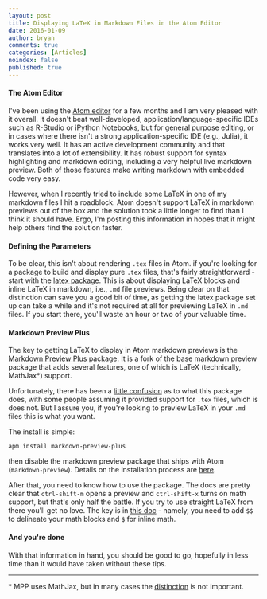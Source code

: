 ```yaml
---
layout: post
title: Displaying LaTeX in Markdown Files in the Atom Editor
date: 2016-01-09
author: bryan
comments: true
categories: [Articles]
noindex: false
published: true
---
```


#### The Atom Editor
I've been using the [Atom editor](https://atom.io/) for a few months and I am very pleased with it overall. It doesn't beat well-developed, application/language-specific IDEs such as R-Studio or iPython Notebooks, but for general purpose editing, or in cases where there isn't a strong application-specific IDE (e.g., Julia), it works very well. It has an active development community and that translates into a lot of extensibility. It has robust support for syntax highlighting and markdown editing, including a very helpful live markdown preview. Both of those features make writing markdown with embedded code very easy.

However, when I recently tried to include some LaTeX in one of my markdown files I hit a roadblock. Atom doesn't support LaTeX in markdown previews out of the box and the solution took a little longer to find than I think it should have. Ergo, I'm posting this information in hopes that it might help others find the solution faster.

#### Defining the Parameters
To be clear, this isn't about rendering `.tex` files in Atom. if you're looking for a package to build and display pure `.tex` files, that's fairly straightforward - start with the [latex package](https://atom.io/packages/latex). This is about displaying LaTeX blocks and inline LaTeX in markdown, i.e., `.md` file previews. Being clear on that distinction can save you a good bit of time, as getting the latex package set up can take a while and it's not required at all for previewing LaTeX in `.md` files. If you start there, you'll waste an hour or two of your valuable time.  

#### Markdown Preview Plus
The key to getting LaTeX to display in Atom markdown previews is the [Markdown Preview Plus](https://atom.io/packages/markdown-preview-plus) package. It is a fork of the base markdown preview package that adds several features, one of which is LaTeX (technically, MathJax\*) support.

Unfortunately, there has been a [little confusion](https://github.com/Galadirith/markdown-preview-plus/issues/5) as to what this package does, with some people assuming it provided support for `.tex` files, which is does not. But I assure you, if you're looking to preview LaTeX in your `.md` files this is what you want.

The install is simple:

`apm install markdown-preview-plus`

then disable the markdown preview package that ships with Atom (`markdown-preview`). Details on the installation process are [here](https://github.com/Galadirith/markdown-preview-plus/blob/v2.2.2/docs/installation.md).

After that, you need to know how to use the package. The docs are pretty clear that `ctrl-shift-m` opens a preview and `ctrl-shift-x` turns on math support, but that's only half the battle. If you try to use straight LaTeX from there you'll get no love. The key is in [this doc](https://github.com/Galadirith/markdown-preview-plus/blob/master/docs/math.md) - namely, you need to add `$$` to delineate your math blocks and `$` for inline math.

#### And you're done
With that information in hand, you should be good to go, hopefully in less time than it would have taken without these tips.  

---
\* MPP uses MathJax, but in many cases the [distinction](http://meta.math.stackexchange.com/questions/6177/what-is-the-relation-between-latex-and-mathjax) is not important.
